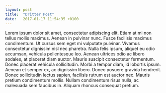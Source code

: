 ```yaml
---
layout: post
title:  "Dritter Post"
date:   2017-01-17 11:54:35 +0100
---
```

Lorem ipsum dolor sit amet, consectetur adipiscing elit. Etiam at mi non tellus mollis maximus. Aenean in pulvinar nunc. Fusce facilisis maximus condimentum. Ut cursus sem eget mi vulputate pulvinar. Vivamus consectetur dignissim nisl nec pharetra. Nulla felis ipsum, aliquet eu odio accumsan, vehicula pellentesque leo. Aenean ultrices odio ac libero sodales, at placerat diam auctor. Mauris suscipit consectetur fermentum. Donec placerat vehicula sollicitudin. Morbi a tempor diam, id lobortis ipsum. Aenean et semper ex, ac dignissim libero. Donec posuere gravida hendrerit. Donec sollicitudin lectus sapien, facilisis rutrum est auctor nec. Mauris pretium condimentum mollis. Nullam condimentum risus nulla, ac malesuada sem faucibus in. Aliquam rhoncus consequat pretium.